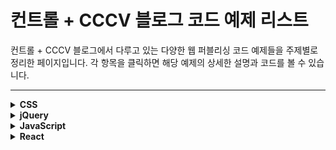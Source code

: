 # 컨트롤 + CCCV 블로그 코드 예제 리스트

컨트롤 + CCCV 블로그에서 다루고 있는 다양한 웹 퍼블리싱 코드 예제들을 주제별로 정리한 페이지입니다. 각 항목을 클릭하면 해당 예제의 상세한 설명과 코드를 볼 수 있습니다.

---

<details>
<summary><strong>CSS</strong></summary>

- [세로형 막대그래프](https://ctrlcccv.github.io/code/2023-01-26-vertical-graph/)
- [네온 효과 예제](https://ctrlcccv.github.io/code/2023-10-15-neon/)
- [햄버거 메뉴 애니메이션](https://ctrlcccv.github.io/code/2023-11-03-hamburger-menu/)
- [체크박스, 라디오버튼 커스텀](https://ctrlcccv.github.io/code/2023-11-13-checkbox-custom/)
- [토글 스위치 만들기](https://ctrlcccv.github.io/code/2023-11-14-checkbox-toggle/)
- [Anchor Positioning 앵커 포지셔닝](https://ctrlcccv.github.io/code/2023-11-30-anchor-position/)
- [스크롤 해도 고정되는 배경 이미지](https://ctrlcccv.github.io/code/2024-01-11-background-fixed/)
- [모바일에서 background-attachment: fixed 문제 해결](https://ctrlcccv.github.io/code/2024-01-12-background-fixed2/)
- [가변 폰트 사용법](https://ctrlcccv.github.io/code/2024-01-14-variable-font/)
- [유튜브 동영상 반응형 사이즈](https://ctrlcccv.github.io/code/2023-12-30-youtube-size/)
- [유튜브 동영상 배경 만들기](https://ctrlcccv.github.io/code/2024-01-05-youtube-background/)
- [카드 뒤집기 애니메이션](https://ctrlcccv.github.io/code/2024-01-08-card-filp/)
- [마우스 스크롤 유도 애니메이션](https://ctrlcccv.github.io/code/2023-12-04-mouse-scroll/)
- [자동으로 CSS 삼각형 코드 만들기](https://ctrlcccv.github.io/code/2023-12-05-triangle/)
- [:has() 선택자 예제](https://ctrlcccv.github.io/code/2024-02-05-css-has/)
- [hover 효과로 확대되는 이미지 갤러리](https://ctrlcccv.github.io/code/2024-02-06-hover-gallery/)
- [원형 로딩 애니메이션](https://ctrlcccv.github.io/code/2024-02-06-circle-loading/)
- [animation-timeline 예제](https://ctrlcccv.github.io/code/2025-04-18-animation-timeline/)
- [iOS border-radius 버그 해결](https://ctrlcccv.github.io/code/2025-02-10-ios-radius/)

</details>

<details>
<summary><strong>jQuery</strong></summary>

- [slick slider progress bar](https://ctrlcccv.github.io/code/2023-01-30-slick-progress/)
- [Swiper loop 옵션 복제 문제 해결](https://ctrlcccv.github.io/code/2023-01-31-swiper-loop/)
- [Swiper 같은 클래스로 여러개 사용하기](https://ctrlcccv.github.io/code/2023-02-03-swiper-multiple/)
- [Swiper slider 페이징 번호 커스텀](https://ctrlcccv.github.io/code/2023-02-20-swiper-pagination/)
- [iOS 가로세로 모드 구분](https://ctrlcccv.github.io/code/2023-02-23-orientationchange/)
- [Swiper multi row 정렬 문제](https://ctrlcccv.github.io/code/2023-03-09-swiper-col/)
- [레이어 팝업 외부 스크롤 막기](https://ctrlcccv.github.io/code/2023-03-13-popup-scroll/)
- [탭메뉴 새로고침 후 현재 탭 유지](https://ctrlcccv.github.io/code/2023-07-05-tab-refresh/)
- [탭 안에 Swiper 슬라이드 넣기](https://ctrlcccv.github.io/code/2023-07-19-swiper-tab/)
- [Swiper Center 옵션 커스텀](https://ctrlcccv.github.io/code/2023-07-20-swiper-center/)
- [흐르는 롤링 배너](https://ctrlcccv.github.io/code/2023-07-23-flow-banner/)
- [원형 그래프 (Pie Chart)](https://ctrlcccv.github.io/code/2023-07-23-pie-chart/)
- [Swiper pagination 텍스트 + progress bar](https://ctrlcccv.github.io/code/2023-07-24-swiper-progress/)
- [스크롤 시 Fixed 위치 고정](https://ctrlcccv.github.io/code/2023-07-28-scroll-fixed/)
- [Swiper 갤러리 슬라이드](https://ctrlcccv.github.io/code/2023-08-04-swiper-gallery/)
- [select 태그 커스텀](https://ctrlcccv.github.io/code/2023-08-07-select-custom/)
- [input[type=file] 커스텀](https://ctrlcccv.github.io/code/2023-08-09-file-custom/)
- [fullpage.js 대체 풀페이지 스크롤](https://ctrlcccv.github.io/code/2023-10-10-fullpage/)
- [Swiper 메뉴 클릭시 가운데 오기](https://ctrlcccv.github.io/code/2023-10-12-swiper-click/)
- [스크롤 시 숫자 카운트 애니메이션](https://ctrlcccv.github.io/code/2023-10-20-counting/)
- [Swiper 메뉴 클릭 시 스크롤 이동](https://ctrlcccv.github.io/code/2023-10-22-swiper-menu/)
- [스크롤 애니메이션](https://ctrlcccv.github.io/code/2023-10-30-scroll-show/)
- [Ajax 무한 스크롤 (IO API)](https://ctrlcccv.github.io/code/2023-11-01-ajax-infinite/)
- [남은시간 타이머](https://ctrlcccv.github.io/code/2023-11-06-countdown/)
- [인증번호 타이머](https://ctrlcccv.github.io/code/2023-11-08-authentication/)
- [비밀번호 보기 토글](https://ctrlcccv.github.io/code/2023-11-09-password/)
- [스크롤 시 나타나는 텍스트](https://ctrlcccv.github.io/code/2023-11-22-scroll-text/)
- [마우스 커서 커스텀](https://ctrlcccv.github.io/code/2023-11-23-cursor-custom/)
- [마우스 커서 애니메이션](https://ctrlcccv.github.io/code/2023-11-27-cursor-reverse/)
- [jQuery - 마우스 따라 움직이는 패럴랙스 효과](https://ctrlcccv.github.io/code/2025-05-08-parallax-effect/)
- [눈 내리는 효과](https://ctrlcccv.github.io/code/2023-11-29-snow/)
- [버튼 클릭 시 input 추가/삭제](https://ctrlcccv.github.io/code/2023-11-30-input-add/)
- [가로 스크롤에 따른 fixed 위치](https://ctrlcccv.github.io/code/2023-12-02-fixed-scroll/)
- [Swiper 가운데 정렬](https://ctrlcccv.github.io/code/2023-12-10-swiper-center2/)
- [2단 탭메뉴](https://ctrlcccv.github.io/code/2023-12-12-nested-tab/)
- [Canvas Confetti 폭죽 효과](https://ctrlcccv.github.io/code/2023-12-13-canvas-confetti/)
- [상품 이미지 확대](https://ctrlcccv.github.io/code/2023-12-15-image-zoom/)
- [돋보기 확대 구현](https://ctrlcccv.github.io/code/2023-12-19-image-zoom3/)
- [브라우저 확대/축소 제어](https://ctrlcccv.github.io/code/2023-12-23-browser-zoom/)
- [스크롤 시 유튜브 영상 자동재생](https://ctrlcccv.github.io/code/2024-01-01-youtube-scroll/)
- [벚꽃 효과](https://ctrlcccv.github.io/code/2024-02-21-cherry-blossom/)
- [아코디언 메뉴 만들기](https://ctrlcccv.github.io/code/2024-01-17-accordion-menu/)
- [페이지 진행 표시줄](https://ctrlcccv.github.io/code/2024-01-18-scroll-progress/)
- [원형 프로그레스바](https://ctrlcccv.github.io/code/2024-01-28-circle-progress/)
- [메뉴 hover 밑줄 효과](https://ctrlcccv.github.io/code/2024-01-31-underline-move/)
- [masonry.js로 핀터레스트 레이아웃](https://ctrlcccv.github.io/code/2024-03-03-masonry/)
- [오늘 하루 보지 않기 팝업](https://ctrlcccv.github.io/code/2024-05-12-today-close/)
- [Swiper 링크 클릭 문제 해결](https://ctrlcccv.github.io/code/2024-06-13-swiper-link/)
- [유튜브 API 예제](https://ctrlcccv.github.io/code/2023-12-31-youtube-api/)
- [숫자 카운트다운 애니메이션](https://ctrlcccv.github.io/code/2025-04-10-countdown2/)
- [단계별 프로그레스바](https://ctrlcccv.github.io/code/2025-04-10-step-progress/)
- [Swiper 단계별 프로그레스 연동](https://ctrlcccv.github.io/code/2025-04-18-swiper-progress2/)

</details>

<details>
<summary><strong>JavaScript</strong></summary>

- [부동 소수점 오류 해결](https://ctrlcccv.github.io/code/2023-12-06-float/)
- [map() 배열 조작](https://ctrlcccv.github.io/code/2024-03-05-js-map/)
- [화살표 함수](https://ctrlcccv.github.io/code/2024-03-06-arrow-function/)
- [this 예제](https://ctrlcccv.github.io/code/2024-03-06-js-this/)
- [생성자 함수와 new](https://ctrlcccv.github.io/code/2024-03-07-constructor-function/)
- [Fetch API 사용법](https://ctrlcccv.github.io/code/2024-03-21-fetch/)
- [스프레드 문법](https://ctrlcccv.github.io/code/2024-03-26-spread/)
- [filter() 사용법](https://ctrlcccv.github.io/code/2024-03-26-filter/)
- [Computed Property Name](https://ctrlcccv.github.io/code/2024-04-04-computed-property-name/)
- [프레임워크 vs 라이브러리](https://ctrlcccv.github.io/code/2024-03-04-framework-library/)
- [쿠키, 로컬/세션 스토리지 차이](https://ctrlcccv.github.io/code/2024-06-26-web-data/)

</details>

<details>
<summary><strong>React</strong></summary>

- [컴포넌트 분리 기준](https://ctrlcccv.github.io/code/2024-03-05-component-split/)
- [props 사용법](https://ctrlcccv.github.io/code/2024-03-14-react-props/)
- [useEffect 활용](https://ctrlcccv.github.io/code/2024-03-25-useeffect/)
- [useReducer 활용](https://ctrlcccv.github.io/code/2024-04-03-usereducer/)
- [다크모드 useContext](https://ctrlcccv.github.io/code/2024-05-13-darkmode/)
- [로딩화면 만들기](https://ctrlcccv.github.io/code/2024-05-16-loading/)

</details>

